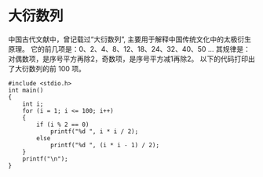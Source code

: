 # 大衍数列

中国古代文献中，曾记载过“大衍数列”, 主要用于解释中国传统文化中的太极衍生原理。
它的前几项是：0、2、4、8、12、18、24、32、40、50 …
其规律是：对偶数项，是序号平方再除2，奇数项，是序号平方减1再除2。
以下的代码打印出了大衍数列的前 100 项。

```
#include <stdio.h>
int main()
{
    int i;
    for (i = 1; i <= 100; i++)
    {
        if (i % 2 == 0)
            printf("%d ", i * i / 2);
        else
            printf("%d ", (i * i - 1) / 2);
    }
    printf("\n");
}
```
